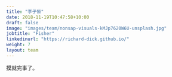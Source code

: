 ```yaml
---
title: "李子恒"
date: 2018-11-19T10:47:58+10:00
draft: false
image: "images/team/nonsap-visuals-kMJp7620W6U-unsplash.jpg"
jobtitle: "Fisher"
linkedinurl: "https://richard-dick.github.io/"
weight: 7
layout: team
---
```


摸就完事了。